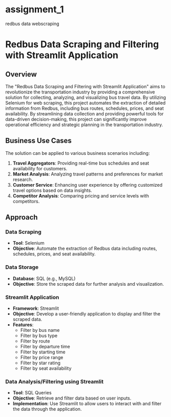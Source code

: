 # assignment_1
redbus data webscraping

# Redbus Data Scraping and Filtering with Streamlit Application

## Overview
The "Redbus Data Scraping and Filtering with Streamlit Application" aims to revolutionize the transportation industry by providing a comprehensive solution for collecting, analyzing, and visualizing bus travel data. By utilizing Selenium for web scraping, this project automates the extraction of detailed information from Redbus, including bus routes, schedules, prices, and seat availability. By streamlining data collection and providing powerful tools for data-driven decision-making, this project can significantly improve operational efficiency and strategic planning in the transportation industry.

## Business Use Cases
The solution can be applied to various business scenarios including:

1. **Travel Aggregators**: Providing real-time bus schedules and seat availability for customers.
2. **Market Analysis**: Analyzing travel patterns and preferences for market research.
3. **Customer Service**: Enhancing user experience by offering customized travel options based on data insights.
4. **Competitor Analysis**: Comparing pricing and service levels with competitors.

## Approach

### Data Scraping
- **Tool**: Selenium
- **Objective**: Automate the extraction of Redbus data including routes, schedules, prices, and seat availability.

### Data Storage
- **Database**: SQL (e.g., MySQL)
- **Objective**: Store the scraped data for further analysis and visualization.

### Streamlit Application
- **Framework**: Streamlit
- **Objective**: Develop a user-friendly application to display and filter the scraped data.
- **Features**:
  - Filter by bus name 
  - Filter by bus type
  - Filter by route
  - Filter by departure time
  - Filter by starting time
  - Filter by price range
  - Filter by star rating
  - Filter by seat availability

### Data Analysis/Filtering using Streamlit
- **Tool**: SQL Queries
- **Objective**: Retrieve and filter data based on user inputs.
- **Implementation**: Use Streamlit to allow users to interact with and filter the data through the application.


